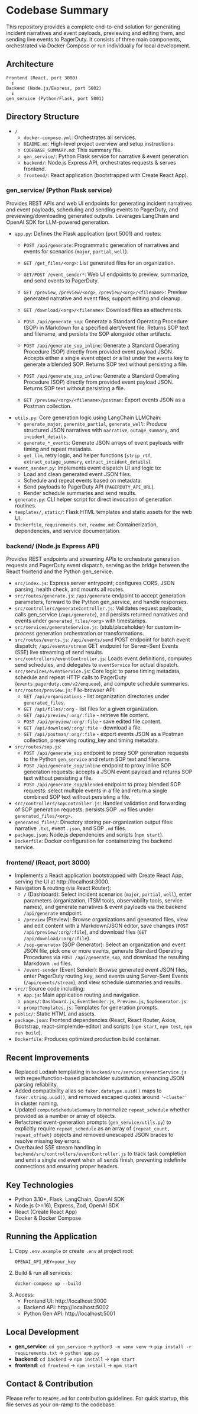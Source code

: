  # Codebase Summary

 This repository provides a complete end-to-end solution for generating incident narratives and event payloads, previewing and editing them, and sending live events to PagerDuty. It consists of three main components, orchestrated via Docker Compose or run individually for local development.

 ## Architecture

 ```
 Frontend (React, port 3000)
   ↕
 Backend (Node.js/Express, port 5002)
   ↕
 gen_service (Python/Flask, port 5001)
 ```

 ## Directory Structure

 - `/`
   - `docker-compose.yml`: Orchestrates all services.
   - `README.md`: High-level project overview and setup instructions.
   - `CODEBASE_SUMMARY.md`: This summary file.
   - `gen_service/`: Python Flask service for narrative & event generation.
   - `backend/`: Node.js Express API, orchestrates requests & serves frontend.
   - `frontend/`: React application (bootstrapped with Create React App).

 ### gen_service/ (Python Flask service)
 Provides REST APIs and web UI endpoints for generating incident narratives and event payloads, scheduling and sending events to PagerDuty, and previewing/downloading generated outputs. Leverages LangChain and OpenAI SDK for LLM-powered generation.

 - `app.py`: Defines the Flask application (port 5001) and routes:
   - `POST /api/generate`: Programmatic generation of narratives and events for scenarios (`major`, `partial`, `well`).
   - `GET /get_files/<org>`: List generated files for an organization.
   - `GET/POST /event_sender*`: Web UI endpoints to preview, summarize, and send events to PagerDuty.
   - `GET /preview`, `/preview/<org>`, `/preview/<org>/<filename>`: Preview generated narrative and event files; support editing and cleanup.
   - `GET /download/<org>/<filename>`: Download files as attachments.
  
   - `POST /api/generate_sop`: Generate a Standard Operating Procedure (SOP) in Markdown for a specified alert/event file. Returns SOP text and filename, and persists the SOP alongside other artifacts.
   - `POST /api/generate_sop_inline`: Generate a Standard Operating Procedure (SOP) directly from provided event payload JSON. Accepts either a single event object or a list under the `events` key to generate a blended SOP. Returns SOP text without persisting a file.
   - `POST /api/generate_sop_inline`: Generate a Standard Operating Procedure (SOP) directly from provided event payload JSON. Returns SOP text without persisting a file.
  
   - `GET /preview/<org>/<filename>/postman`: Export events JSON as a Postman collection.
 - `utils.py`: Core generation logic using LangChain LLMChain:
   - `generate_major`, `generate_partial`, `generate_well`: Produce structured JSON narratives with `narrative`, `outage_summary`, and `incident_details`.
   - `generate_*_events`: Generate JSON arrays of event payloads with timing and repeat metadata.
   - `get_llm`, retry logic, and helper functions (`strip_rtf`, `extract_outage_summary`, `extract_incident_details`).
 - `event_sender.py`: Implements event dispatch UI and logic to:
   - Load and clean generated event JSON files.
   - Schedule and repeat events based on metadata.
   - Send payloads to PagerDuty API (`PAGERDUTY_API_URL`).
   - Render schedule summaries and send results.
 - `generate.py`: CLI helper script for direct invocation of generation routines.
 - `templates/`, `static/`: Flask HTML templates and static assets for the web UI.
 - `Dockerfile`, `requirements.txt`, `readme.md`: Containerization, dependencies, and service documentation.

 ### backend/ (Node.js Express API)
 Provides REST endpoints and streaming APIs to orchestrate generation requests and PagerDuty event dispatch, serving as the bridge between the React frontend and the Python gen_service.

 - `src/index.js`: Express server entrypoint; configures CORS, JSON parsing, health check, and mounts all routes.
 - `src/routes/generate.js`: `/api/generate` endpoint to accept generation parameters, forward to the Python gen_service, and handle responses.
 - `src/controllers/generateController.js`: Validates request payloads, calls gen_service (`/api/generate`), and persists returned narratives and events under `generated_files/<org>` with timestamps.
 - `src/services/generateService.js`: (stub/placeholder) for custom in-process generation orchestration or transformations.
 - `src/routes/events.js`: `/api/events/send` POST endpoint for batch event dispatch; `/api/events/stream` GET endpoint for Server-Sent Events (SSE) live streaming of send results.
 - `src/controllers/eventController.js`: Loads event definitions, computes send schedules, and delegates to `eventService` for actual dispatch.
 - `src/services/eventService.js`: Core logic to parse timing metadata, schedule and repeat HTTP calls to PagerDuty (`events.pagerduty.com/v2/enqueue`), and compute schedule summaries.
 - `src/routes/preview.js`: File-browser API:
   - `GET /api/organizations` - list organization directories under `generated_files`.
   - `GET /api/files/:org` - list files for a given organization.
   - `GET /api/preview/:org/:file` - retrieve file content.
   - `POST /api/preview/:org/:file` - save edited file content.
   - `GET /api/download/:org/:file` - download a file.
   - `GET /api/postman/:org/:file` - export events JSON as a Postman collection, preserving routing_key and timing metadata.
 - `src/routes/sop.js`:
   - `POST /api/generate_sop` endpoint to proxy SOP generation requests to the Python `gen_service` and return SOP text and filename.
   - `POST /api/generate_sop/inline` endpoint to proxy inline SOP generation requests: accepts a JSON event payload and returns SOP text without persisting a file.
   - `POST /api/generate_sop/blended` endpoint to proxy blended SOP requests: select multiple events in a file and return a single combined SOP text without persisting a file.
 - `src/controllers/sopController.js`: Handles validation and forwarding of SOP generation requests; persists SOP `.md` files under `generated_files/<org>`.
 - `generated_files/`: Directory storing per-organization output files: narrative `.txt`, event `.json`, and SOP `.md` files.
 - `package.json`: Node.js dependencies and scripts (`npm start`).
 - `Dockerfile`: Docker configuration for containerizing the backend service.

 ### frontend/ (React, port 3000)
 - Implements a React application bootstrapped with Create React App, serving the UI at http://localhost:3000.
 - Navigation & routing (via React Router):
   - `/` (Dashboard): Select incident scenarios (`major`, `partial`, `well`), enter parameters (organization, ITSM tools, observability tools, service names), and generate narratives & event payloads via the backend `/api/generate` endpoint.
   - `/preview` (Preview): Browse organizations and generated files, view and edit content with a Markdown/JSON editor, save changes (`POST /api/preview/:org/:file`), and download files (`GET /api/download/:org/:file`).
   - `/sop-generator` (SOP Generator): Select an organization and event JSON file, pick one or more events, generate Standard Operating Procedures via `POST /api/generate_sop`, and download the resulting Markdown `.md` files.
   - `/event-sender` (Event Sender): Browse generated event JSON files, enter PagerDuty routing key, send events using Server-Sent Events (`/api/events/stream`), and view schedule summaries and results.
 - `src/`: Source code including:
   - `App.js`: Main application routing and navigation.
   - `pages/`: `Dashboard.js`, `EventSender.js`, `Preview.js`, `SopGenerator.js`.
   - `promptTemplates.js`: Templates for generation prompts.
 - `public/`: Static HTML and assets.
 - `package.json`: Frontend dependencies (React, React Router, Axios, Bootstrap, react-simplemde-editor) and scripts (`npm start`, `npm test`, `npm run build`).
 - `Dockerfile`: Produces optimized production build container.

## Recent Improvements
- Replaced Lodash templating in `backend/src/services/eventService.js` with regex/function-based placeholder substitution, enhancing JSON parsing reliability.
- Added compatibility alias so `faker.datatype.uuid()` maps to `faker.string.uuid()`, and removed escaped quotes around `'-cluster'` in cluster naming.
- Updated `computeScheduleSummary` to normalize `repeat_schedule` whether provided as a number or array of objects.
- Refactored event-generation prompts (`gen_service/utils.py`) to explicitly require `repeat_schedule` as an array of `{repeat_count, repeat_offset}` objects and removed unescaped JSON braces to resolve missing key errors.
- Overhauled SSE stream handling in `backend/src/controllers/eventController.js` to track task completion and emit a single `end` event when all sends finish, preventing indefinite connections and ensuring proper headers.

 ## Key Technologies

 - Python 3.10+, Flask, LangChain, OpenAI SDK
 - Node.js (>=16), Express, Zod, OpenAI SDK
 - React (Create React App)
 - Docker & Docker Compose

 ## Running the Application

 1. Copy `.env.example` or create `.env` at project root:
    ```
    OPENAI_API_KEY=your_key
    ```
 2. Build & run all services:
    ```
    docker-compose up --build
    ```
 3. Access:
    - Frontend UI: http://localhost:3000
    - Backend API: http://localhost:5002
    - Python Gen API: http://localhost:5001

 ## Local Development

 - **gen_service**: `cd gen_service` → `python3 -m venv venv` → `pip install -r requirements.txt` → `python app.py`
 - **backend**: `cd backend` → `npm install` → `npm start`
 - **frontend**: `cd frontend` → `npm install` → `npm start`

 ## Contact & Contribution

 Please refer to `README.md` for contribution guidelines. For quick startup, this file serves as your on-ramp to the codebase.